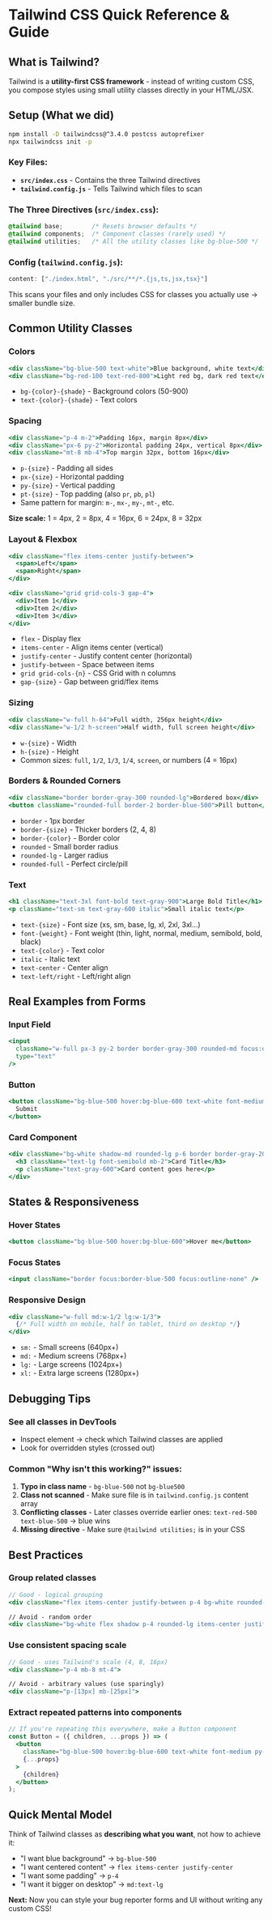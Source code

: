 # Tailwind CSS Quick Reference & Guide

## What is Tailwind?
Tailwind is a **utility-first CSS framework** - instead of writing custom CSS, you compose styles using small utility classes directly in your HTML/JSX.

## Setup (What we did)
```bash
npm install -D tailwindcss@^3.4.0 postcss autoprefixer
npx tailwindcss init -p
```

### Key Files:
- **`src/index.css`** - Contains the three Tailwind directives
- **`tailwind.config.js`** - Tells Tailwind which files to scan

### The Three Directives (`src/index.css`):
```css
@tailwind base;        /* Resets browser defaults */
@tailwind components;  /* Component classes (rarely used) */
@tailwind utilities;   /* All the utility classes like bg-blue-500 */
```

### Config (`tailwind.config.js`):
```javascript
content: ["./index.html", "./src/**/*.{js,ts,jsx,tsx}"]
```
This scans your files and only includes CSS for classes you actually use → smaller bundle size.

## Common Utility Classes

### Colors
```jsx
<div className="bg-blue-500 text-white">Blue background, white text</div>
<div className="bg-red-100 text-red-800">Light red bg, dark red text</div>
```
- `bg-{color}-{shade}` - Background colors (50-900)
- `text-{color}-{shade}` - Text colors

### Spacing
```jsx
<div className="p-4 m-2">Padding 16px, margin 8px</div>
<div className="px-6 py-2">Horizontal padding 24px, vertical 8px</div>
<div className="mt-8 mb-4">Top margin 32px, bottom 16px</div>
```
- `p-{size}` - Padding all sides
- `px-{size}` - Horizontal padding
- `py-{size}` - Vertical padding  
- `pt-{size}` - Top padding (also `pr`, `pb`, `pl`)
- Same pattern for margin: `m-`, `mx-`, `my-`, `mt-`, etc.

**Size scale:** 1 = 4px, 2 = 8px, 4 = 16px, 6 = 24px, 8 = 32px

### Layout & Flexbox
```jsx
<div className="flex items-center justify-between">
  <span>Left</span>
  <span>Right</span>
</div>

<div className="grid grid-cols-3 gap-4">
  <div>Item 1</div>
  <div>Item 2</div>
  <div>Item 3</div>
</div>
```
- `flex` - Display flex
- `items-center` - Align items center (vertical)
- `justify-center` - Justify content center (horizontal)
- `justify-between` - Space between items
- `grid grid-cols-{n}` - CSS Grid with n columns
- `gap-{size}` - Gap between grid/flex items

### Sizing
```jsx
<div className="w-full h-64">Full width, 256px height</div>
<div className="w-1/2 h-screen">Half width, full screen height</div>
```
- `w-{size}` - Width
- `h-{size}` - Height
- Common sizes: `full`, `1/2`, `1/3`, `1/4`, `screen`, or numbers (4 = 16px)

### Borders & Rounded Corners
```jsx
<div className="border border-gray-300 rounded-lg">Bordered box</div>
<button className="rounded-full border-2 border-blue-500">Pill button</button>
```
- `border` - 1px border
- `border-{size}` - Thicker borders (2, 4, 8)
- `border-{color}` - Border color
- `rounded` - Small border radius
- `rounded-lg` - Larger radius
- `rounded-full` - Perfect circle/pill

### Text
```jsx
<h1 className="text-3xl font-bold text-gray-900">Large Bold Title</h1>
<p className="text-sm text-gray-600 italic">Small italic text</p>
```
- `text-{size}` - Font size (xs, sm, base, lg, xl, 2xl, 3xl...)
- `font-{weight}` - Font weight (thin, light, normal, medium, semibold, bold, black)
- `text-{color}` - Text color
- `italic` - Italic text
- `text-center` - Center align
- `text-left/right` - Left/right align

## Real Examples from Forms

### Input Field
```jsx
<input 
  className="w-full px-3 py-2 border border-gray-300 rounded-md focus:outline-none focus:border-blue-500"
  type="text"
/>
```

### Button
```jsx
<button className="bg-blue-500 hover:bg-blue-600 text-white font-medium py-2 px-4 rounded">
  Submit
</button>
```

### Card Component
```jsx
<div className="bg-white shadow-md rounded-lg p-6 border border-gray-200">
  <h3 className="text-lg font-semibold mb-2">Card Title</h3>
  <p className="text-gray-600">Card content goes here</p>
</div>
```

## States & Responsiveness

### Hover States
```jsx
<button className="bg-blue-500 hover:bg-blue-600">Hover me</button>
```

### Focus States
```jsx
<input className="border focus:border-blue-500 focus:outline-none" />
```

### Responsive Design
```jsx
<div className="w-full md:w-1/2 lg:w-1/3">
  {/* Full width on mobile, half on tablet, third on desktop */}
</div>
```
- `sm:` - Small screens (640px+)
- `md:` - Medium screens (768px+)  
- `lg:` - Large screens (1024px+)
- `xl:` - Extra large screens (1280px+)

## Debugging Tips

### See all classes in DevTools
- Inspect element → check which Tailwind classes are applied
- Look for overridden styles (crossed out)

### Common "Why isn't this working?" issues:
1. **Typo in class name** - `bg-blue-500` not `bg-blue500`
2. **Class not scanned** - Make sure file is in `tailwind.config.js` content array
3. **Conflicting classes** - Later classes override earlier ones: `text-red-500 text-blue-500` → blue wins
4. **Missing directive** - Make sure `@tailwind utilities;` is in your CSS

## Best Practices

### Group related classes
```jsx
// Good - logical grouping
<div className="flex items-center justify-between p-4 bg-white rounded-lg shadow">

// Avoid - random order  
<div className="bg-white flex shadow p-4 rounded-lg items-center justify-between">
```

### Use consistent spacing scale
```jsx
// Good - uses Tailwind's scale (4, 8, 16px)
<div className="p-4 mb-8 mt-4">

// Avoid - arbitrary values (use sparingly)
<div className="p-[13px] mb-[25px]">
```

### Extract repeated patterns into components
```jsx
// If you're repeating this everywhere, make a Button component
const Button = ({ children, ...props }) => (
  <button 
    className="bg-blue-500 hover:bg-blue-600 text-white font-medium py-2 px-4 rounded"
    {...props}
  >
    {children}
  </button>
);
```

## Quick Mental Model
Think of Tailwind classes as **describing what you want**, not how to achieve it:
- "I want blue background" → `bg-blue-500`
- "I want centered content" → `flex items-center justify-center`  
- "I want some padding" → `p-4`
- "I want it bigger on desktop" → `md:text-lg`

**Next:** Now you can style your bug reporter forms and UI without writing any custom CSS!